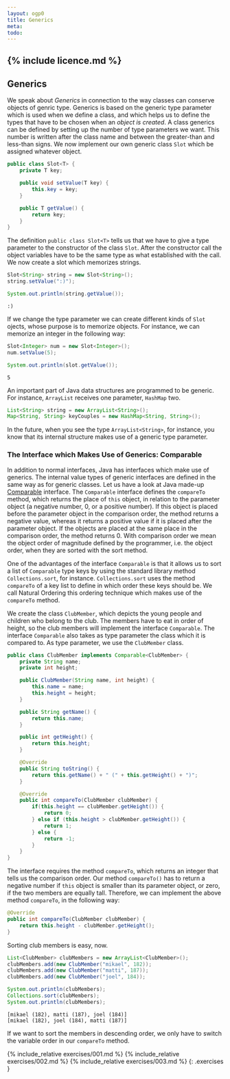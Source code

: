 ```yaml
---
layout: ogp0
title: Generics
meta: 
todo: 
---
```

{% include licence.md %}
---

## Generics

We speak about *Generics* in connection to the way classes can conserve objects of genric type. Generics is based on the generic type parameter which is used when we define a class, and which helps us to define the types that have to be chosen when an *object is created*. A class generics can be defined by setting up the number of type parameters we want. This number is written after the class name and between the greater-than and less-than signs. We now implement our own generic class `Slot` which be assigned whatever object.

```java
public class Slot<T> {
    private T key;

    public void setValue(T key) {
        this.key = key;
    }

    public T getValue() {
        return key;
    }
}
```

The definition `public class Slot<T>` tells us that we have to give a type parameter to the constructor of the class `Slot`. After the constructor call the object variables have to be the same type as what established with the call. We now create a slot which memorizes strings.

```java
Slot<String> string = new Slot<String>();
string.setValue(":)");

System.out.println(string.getValue());
```

```output
:)
```

If we change the type parameter we can create different kinds of `Slot` ojects, whose purpose is to memorize objects. For instance, we can memorize an integer in the following way:

```java
Slot<Integer> num = new Slot<Integer>();
num.setValue(5);

System.out.println(slot.getValue());
```

```output
5
```

An important part of Java data structures are programmed to be generic. For instance, `ArrayList` receives one parameter, `HashMap` two.

```java
List<String> string = new ArrayList<String>();
Map<String, String> keyCouples = new HashMap<String, String>();
```

In the future, when you see the type `ArrayList<String>`, for instance, you know that its internal structure makes use of a generic type parameter.

### The Interface which Makes Use of Generics: Comparable

In addition to normal interfaces, Java has interfaces which make use of generics. The internal value types of generic interfaces are defined in the same way as for generic classes. Let us have a look at Java made-up [Comparable](http://java.sun.com/javase/8/docs/api/java/lang/Comparable.html) interface. The `Comparable` interface defines the `compareTo` method, which returns the place of `this` object, in relation to the parameter object (a negative number, 0, or a positive number). If this object is placed before the parameter object in the comparison order, the method returns a negative value, whereas it returns a positive value if it is placed after the parameter object. If the objects are placed at the same place in the comparison order, the method returns 0. With comparison order we mean the object order of magnitude defined by the programmer, i.e. the object order, when they are sorted with the sort method.

One of the advantages of the interface `Comparable` is that it allows us to sort a list of `Comparable` type keys by using the standard library method `Collections.sort`, for instance. `Collections.sort` uses the method `compareTo` of a key list to define in which order these keys should be. We call Natural Ordering this ordering technique which makes use of the `compareTo` method.

We create the class `ClubMember`, which depicts the young people and children who belong to the club. The members have to eat in order of height, so the club members will implement the interface `Comparable`. The interface `Comparable` also takes as type parameter the class which it is compared to. As type parameter, we use the `ClubMember` class.

```java
public class ClubMember implements Comparable<ClubMember> {
    private String name;
    private int height;

    public ClubMember(String name, int height) {
        this.name = name;
        this.height = height;
    }

    public String getName() {
        return this.name;
    }

    public int getHeight() {
        return this.height;
    }

    @Override
    public String toString() {
        return this.getName() + " (" + this.getHeight() + ")";
    }

    @Override
    public int compareTo(ClubMember clubMember) {
        if(this.height == clubMember.getHeight()) {
            return 0;
        } else if (this.height > clubMember.getHeight()) {
            return 1;
        } else {
            return -1;
        }
    }
}
```

The interface requires the method `compareTo`, which returns an integer that tells us the comparison order. Our method `compareTo()` has to return a negative number if `this` object is smaller than its parameter object, or zero, if the two members are equally tall. Therefore, we can implement the above method `compareTo`, in the following way:

```java
@Override
public int compareTo(ClubMember clubMember) {
    return this.height - clubMember.getHeight();
}
```

Sorting club members is easy, now.

```java
List<ClubMember> clubMembers = new ArrayList<ClubMember>();
clubMembers.add(new ClubMember("mikael", 182));
clubMembers.add(new ClubMember("matti", 187));
clubMembers.add(new ClubMember("joel", 184));

System.out.println(clubMembers);
Collections.sort(clubMembers);
System.out.println(clubMembers);
```

```output
[mikael (182), matti (187), joel (184)]
[mikael (182), joel (184), matti (187)]
```

If we want to sort the members in descending order, we only have to switch the variable order in our `compareTo` method.

{% include_relative exercises/001.md %}
{% include_relative exercises/002.md %}
{% include_relative exercises/003.md %}
{: .exercises }
